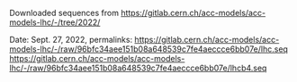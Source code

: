 
Downloaded sequences from  https://gitlab.cern.ch/acc-models/acc-models-lhc/-/tree/2022/

Date: Sept. 27, 2022, permalinks:
https://gitlab.cern.ch/acc-models/acc-models-lhc/-/raw/96bfc34aee151b08a648539c7fe4aeccce6bb07e/lhc.seq
https://gitlab.cern.ch/acc-models/acc-models-lhc/-/raw/96bfc34aee151b08a648539c7fe4aeccce6bb07e/lhcb4.seq
